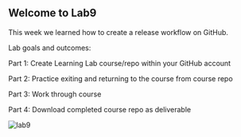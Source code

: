 ## Welcome to Lab9

This week we learned how to create a release workflow on GitHub.

Lab goals and outcomes:

Part 1: Create Learning Lab course/repo within your GitHub account

Part 2: Practice exiting and returning to the course from course repo

Part 3: Work through course

Part 4: Download completed course repo as deliverable

![lab9](lab9.png)
